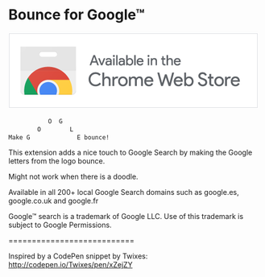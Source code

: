 # Bounce for Google™

[![Available on Chrome Webstore](available.png)](https://chrome.google.com/webstore/detail/agario-pro-controls/ebfgomdbkgplpibohofdgjdkkpflccde)

               O  G
            O        L
    Make G             E bounce!

This extension adds a nice touch to Google Search by making the Google letters from the logo bounce.

Might not work when there is a doodle.

Available in all 200+ local Google Search domains such as google.es, google.co.uk and google.fr

Google™ search is a trademark of Google LLC. Use of this trademark is subject to Google Permissions.

===========================

Inspired by a CodePen snippet by Twixes:
http://codepen.io/Twixes/pen/xZejZY
